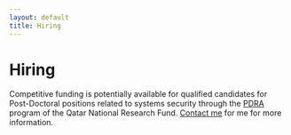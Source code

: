 ```yaml
---
layout: default
title: Hiring
---
```


# Hiring

Competitive funding is potentially available for qualified candidates for Post-Doctoral
positions related to systems security through the [PDRA](http://www.qnrf.org/en-us/Funding/Capacity-Building-and-Development-Programs/Postdoctoral-Research-Award-PDRA) program of the Qatar National Research Fund.  [Contact me](mailto:ryan.riley@qu.edu.qa) for me for more information.
